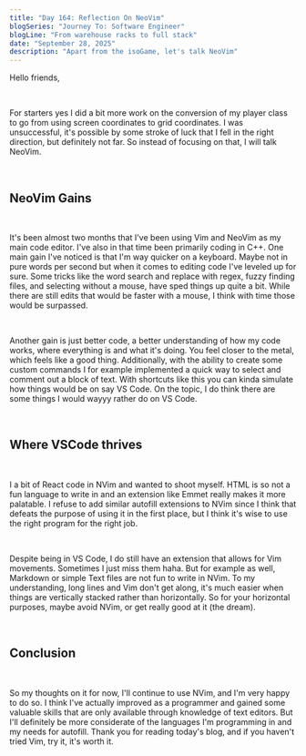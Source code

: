```yaml
---
title: "Day 164: Reflection On NeoVim"
blogSeries: "Journey To: Software Engineer"
blogLine: "From warehouse racks to full stack"
date: "September 28, 2025"
description: "Apart from the isoGame, let's talk NeoVim"
---
```


Hello friends,

<br>

For starters yes I did a bit more work on the conversion of my player class to go from using screen coordinates to grid coordinates. I was unsuccessful, it's possible by some stroke of luck that I fell in the right direction, but definitely not far. So instead of focusing on that, I will talk NeoVim.

<br>

## NeoVim Gains

<br>

It's been almost two months that I've been using Vim and NeoVim as my main code editor. I've also in that time been primarily coding in C++. One main gain I've noticed is that I'm way quicker on a keyboard. Maybe not in pure words per second but when it comes to editing code I've leveled up for sure. Some tricks like the word search and replace with regex, fuzzy finding files, and selecting without a mouse, have sped things up quite a bit. While there are still edits that would be faster with a mouse, I think with time those would be surpassed.

<br>

Another gain is just better code, a better understanding of how my code works, where everything is and what it's doing. You feel closer to the metal, which feels like a good thing. Additionally, with the ability to create some custom commands I for example implemented a quick way to select and comment out a block of text. With shortcuts like this you can kinda simulate how things would be on say VS Code. On the topic, I do think there are some things I would wayyy rather do on VS Code.

<br>

## Where VSCode thrives

<br>

I a bit of React code in NVim and wanted to shoot myself. HTML is so not a fun language to write in and an extension like Emmet really makes it more palatable. I refuse to add similar autofill extensions to NVim since I think that defeats the purpose of using it in the first place, but I think it's wise to use the right program for the right job.

<br>

Despite being in VS Code, I do still have an extension that allows for Vim movements. Sometimes I just miss them haha. But for example as well, Markdown or simple Text files are not fun to write in NVim. To my understanding, long lines and Vim don't get along, it's much easier when things are vertically stacked rather than horizontally. So for your horizontal purposes, maybe avoid NVim, or get really good at it (the dream).

<br>

## Conclusion

<br>

So my thoughts on it for now, I'll continue to use NVim, and I'm very happy to do so. I think I've actually improved as a programmer and gained some valuable skills that are only available through knowledge of text editors. But I'll definitely be more considerate of the languages I'm programming in and my needs for autofill. Thank you for reading today's blog, and if you haven't tried Vim, try it, it's worth it.